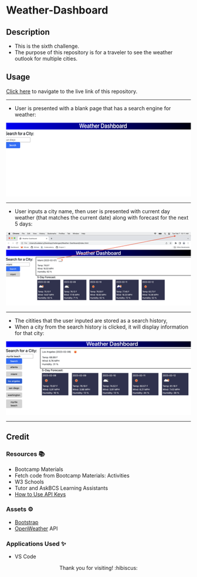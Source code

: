 # Weather-Dashboard

## Description

- This is the sixth challenge.
- The purpose of this repository is for a traveler to see the weather outlook for multiple cities.

## Usage

[Click here](https://hbarry89.github.io/Weather-Dashboard/) to navigate to the live link of this repository.

---------------------------

- User is presented with a blank page that has a search engine for weather:

<img src="./demo-images/demo1.png" width="600" height="200">

---------------------------

- User inputs a city name, then user is presented with current day weather (that matches the current date) along with forecast for the next 5 days:

<img src="./demo-images/demo2.png" width="600" height="200">

---------------------------

- The citities that the user inputed are stored as a search history,
- When a city from the search history is clicked, it will display information for that city:

<img src="./demo-images/demo4.png" width="600" height="200">

---------------------------

## Credit

### Resources :books:
- Bootcamp Materials
- Fetch code from Bootcamp Materials: Activities
- W3 Schools
- Tutor and AskBCS Learning Assistants
- [How to Use API Keys](https://coding-boot-camp.github.io/full-stack/apis/how-to-use-api-keys)

### Assets :gear:
- [Bootstrap](https://getbootstrap.com/)
- [OpenWeather](https://openweathermap.org/) API

### Applications Used :sparkles:
- VS Code

<p align="center">Thank you for visiting! :hibiscus:</p>